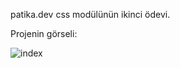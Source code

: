 patika.dev css modülünün ikinci ödevi.

Projenin görseli:

![index](https://user-images.githubusercontent.com/61598000/151776375-5e52eb90-353f-4a1e-81b6-36b72fe33611.png)

